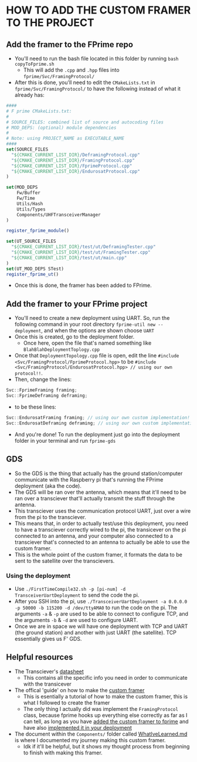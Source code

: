 # HOW TO ADD THE CUSTOM FRAMER TO THE PROJECT

## Add the framer to the FPrime repo

- You'll need to run the bash file located in this folder by running `bash copyToFprime.sh`
    - This will add the `.cpp` and `.hpp` files into `fprime/Svc/FramingProtocol/`
- After this is done, you'll need to edit the `CMakeLists.txt` in `fprime/Svc/FramingProtocol/` to have the following instead of what it already has:

```cmake
####
# F prime CMakeLists.txt:
#
# SOURCE_FILES: combined list of source and autocoding files
# MOD_DEPS: (optional) module dependencies
#
# Note: using PROJECT_NAME as EXECUTABLE_NAME
####
set(SOURCE_FILES
  "${CMAKE_CURRENT_LIST_DIR}/DeframingProtocol.cpp"
  "${CMAKE_CURRENT_LIST_DIR}/FramingProtocol.cpp"
  "${CMAKE_CURRENT_LIST_DIR}/FprimeProtocol.cpp"
  "${CMAKE_CURRENT_LIST_DIR}/EndurosatProtocol.cpp"
)

set(MOD_DEPS
    Fw/Buffer
    Fw/Time
    Utils/Hash
    Utils/Types
    Components/UHFTransceiverManager
)

register_fprime_module()

set(UT_SOURCE_FILES
  "${CMAKE_CURRENT_LIST_DIR}/test/ut/DeframingTester.cpp"
  "${CMAKE_CURRENT_LIST_DIR}/test/ut/FramingTester.cpp"
  "${CMAKE_CURRENT_LIST_DIR}/test/ut/main.cpp"
)
set(UT_MOD_DEPS STest)
register_fprime_ut()

```

- Once this is done, the framer has been added to FPrime.

## Add the framer to your FPrime project

- You'll need to create a new deployment using UART. So, run the following command in your root directory `fprime-util new --deployment`, and when the options are shown choose `UART`
- Once this is created, go to the deployment folder.
    - Once here, open the file that's named something like `BlahBlahDeploymentToplogy.cpp`
- Once that `DeploymentTopology.cpp` file is open, edit the line `#include <Svc/FramingProtocol/FprimeProtocol.hpp>` to be `#include <Svc/FramingProtocol/EndurosatProtocol.hpp> // using our own protocol!!`.
- Then, change the lines:

```cpp
Svc::FprimeFraming framing;
Svc::FprimeDeframing deframing;
```

- to be these lines:

```cpp
Svc::EndurosatFraming framing; // using our own custom implementation!
Svc::EndurosatDeframing deframing; // using our own custom implementation!
```

- And you're done! To run the deployment just go into the deployment folder in your terminal and run `fprime-gds`

## GDS

- So the GDS is the thing that actually has the ground station/computer communicate with the Raspberry pi that's running the FPrime deployment (aka the code).
- The GDS will be ran over the antenna, which means that it'll need to be ran over a transciever that'll actually transmit the stuff through the antenna.
- This transciever uses the communication protocol UART, just over a wire from the pi to the transciever.
- This means that, in order to actually test/use this deployment, you need to have a transciever correctly wired to the pi, the transicever on the pi connected to an antenna, and your computer also connected to a transciever that's connected to an antenna to actually be able to use the custom framer.
- This is the whole point of the custom framer, it formats the data to be sent to the satellite over the transcievers.

### Using the deployment

- Use `./FirstTimeCompile32.sh -p [pi-num] -d TransceiverUartDeployment` to send the code the pi.
- After you SSH into the pi, use `./TransceiverUartDeployment -a 0.0.0.0 -p 50000 -b 115200 -d /dev/ttyAMA0` to run the code on the pi. The arguments `-a` & `-p` are used to be able to connect to configure TCP, and the arguments `-b` & `-d` are used to configure UART.
- Once we are in space we will have one deployment with TCP and UART (the ground station) and another with just UART (the satellite). TCP essentially gives us F' GDS.


## Helpful resources

- The Transciever's [datasheet](https://usu.sharepoint.com/sites/GA/Shared%20Documents/Projects/GASRATS/EnduroSat%20Spec%20Sheets/UHF%20Transceiver%20II%20User%20Manual.pdf?CT=1741310232865&OR=ItemsView)
    - This contains all the specific info you need in order to communicate with the transicever
- The offical 'guide' on how to make the [custom framer](https://fprime.jpl.nasa.gov/latest/docs/reference/communication-adapter-interface)
    - This is esentially a tutorial of how to make the custom framer, this is what I followed to create the framer
    - The only thing I actually did was implement the `FramingProtocol` class, because fprime hooks up everything else correctly as far as I can tell, as long as you have [added the custom framer to fprime](#add-the-framer-to-the-fprime-repo) and have also [implemented it in your deployment](#add-the-framer-to-your-fprime-project)
- The document within the  `Components/` folder called [WhatIveLearned.md](../Components/WhatIveLearned.md) is where I documented my journey making this custom framer.
    - Idk if it'll be helpful, but it shows my thought process from beginning to finish with making this framer.
